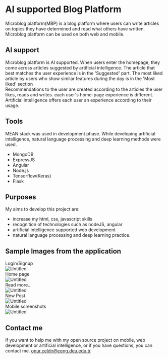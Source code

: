 # AI supported Blog Platform
Microblog platform(MBP) is a blog platform where users can write articles on topics they have determined and read what others have written. Microblog platform can be used on both web and mobile.
## AI support
Microblog platform is AI supported. When users enter the homepage, they come across articles suggested by artificial intelligence. The article that best matches the user experience is in the 'Suggested' part. The most liked article by users who show similar features during the day is in the 'Most liked' section <br/>
Recommendations to the user are created according to the articles the user likes, reads and writes. each user's home-page experience is different. Artificial intelligence offers each user an experience according to their usage.
## Tools
MEAN stack was used in development phase. While developing artificial intelligence, natural language processing and deep learning methods were used.
- MongoDB
- ExpressJS 
- Angular
- Node.js <br/>
- Tensorflow(Keras)
- Flask
## Purposes
My aims to develop this project are:<br/>
- increase my html, css, javascript skills<br/> 
- recognition of technologies such as nodeJS, angular <br/> 
- artificial intelligence supported web development<br/>
- natural language processing and deep learning practice.<br/>
## Sample Images from the application
Login/Signup <br/>
![Untitled](https://user-images.githubusercontent.com/51136866/93733945-05656a80-fbe0-11ea-8989-ed49f1efcc5a.png)<br/>
Home page<br/>
![Untitled](https://user-images.githubusercontent.com/51136866/93734012-48274280-fbe0-11ea-9198-9550d2026976.png)<br/>
Read more…<br/>
![Untitled](https://user-images.githubusercontent.com/51136866/93734032-5ecd9980-fbe0-11ea-8122-e8d95bf61fe7.png)<br/>
New Post<br/>
![Untitled](https://user-images.githubusercontent.com/51136866/93734064-760c8700-fbe0-11ea-8dbf-252139321c32.png)
<br/>
Mobile screenshots<br/>
![Untitled](https://user-images.githubusercontent.com/51136866/93734088-891f5700-fbe0-11ea-99b9-36b66e5810e1.png)<br/>
## Contact me
If you want to help me with my open source project on mobile, web development or artificial intelligence, or if you have questions, you can contact me.
onur.celdir@ceng.deu.edu.tr


